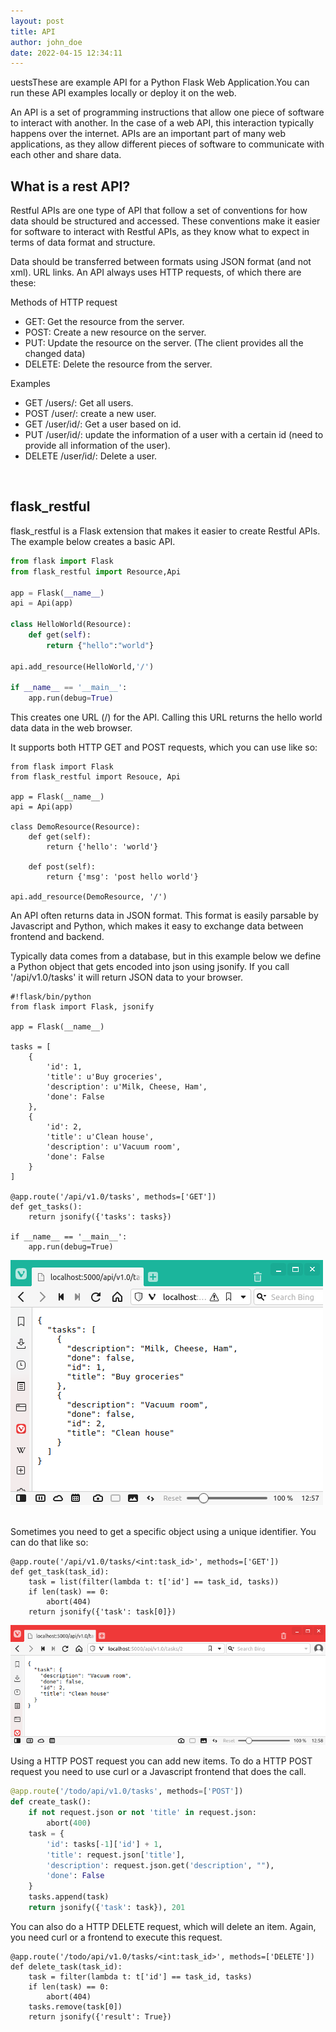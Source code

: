 ```yaml
---
layout: post
title: API
author: john_doe
date: 2022-04-15 12:34:11
---
```

uestsThese are example API for a Python Flask Web Application.You can run these API examples locally or deploy it on the web.

An API is a set of programming instructions that allow one piece of software to interact with another. In the case of a web API, this interaction typically happens over the internet. APIs are an important part of many web applications, as they allow different pieces of software to communicate with each other and share data.

## What is a rest API?

Restful APIs are one type of API that follow a set of conventions for how data should be structured and accessed. These conventions make it easier for software to interact with Restful APIs, as they know what to expect in terms of data format and structure. 

Data should be transferred between formats using JSON format (and not xml).
URL links. An API always uses HTTP requests, of which there are these:

Methods of HTTP request

* GET: Get the resource from the server.
* POST: Create a new resource on the server.
* PUT: Update the resource on the server. (The client provides all the changed data)
* DELETE: Delete the resource from the server.

Examples

* GET /users/: Get all users.
* POST /user/: create a new user.
* GET /user/id/: Get a user based on id.
* PUT /user/id/: update the information of a user with a certain id (need to provide all information of the user).
* DELETE /user/id/: Delete a user.

<br />

## flask_restful

flask_restful is a Flask extension that makes it easier to create Restful APIs. The example below creates a basic API.

```python
from flask import Flask
from flask_restful import Resource,Api

app = Flask(__name__)
api = Api(app)

class HelloWorld(Resource):
    def get(self):
        return {"hello":"world"}

api.add_resource(HelloWorld,'/')

if __name__ == '__main__':
    app.run(debug=True)
```

This creates one URL (/) for the API. Calling this URL returns the hello world data data in the web browser.

It supports both HTTP GET and POST requests, which you can use like so:

```
from flask import Flask
from flask_restful import Resouce, Api

app = Flask(__name__)
api = Api(app)

class DemoResource(Resource):
    def get(self):
        return {'hello': 'world'}

    def post(self):
        return {'msg': 'post hello world'}

api.add_resource(DemoResource, '/')
```

An API often returns data in JSON format. This format is easily parsable by Javascript and Python, which makes it easy to exchange data between frontend and backend.

Typically data comes from a database, but in this example below we define a Python object that gets encoded into json using jsonify. If you call '/api/v1.0/tasks' it will return JSON data to your browser.

```
#!flask/bin/python
from flask import Flask, jsonify

app = Flask(__name__)

tasks = [
    {
        'id': 1,
        'title': u'Buy groceries',
        'description': u'Milk, Cheese, Ham',                  
        'done': False
    },
    {
        'id': 2,
        'title': u'Clean house',
        'description': u'Vacuum room',                                   
        'done': False
    }
]

@app.route('/api/v1.0/tasks', methods=['GET'])
def get_tasks():
    return jsonify({'tasks': tasks})

if __name__ == '__main__':
    app.run(debug=True)
```

![flask restful api](/assets/img/uploads/flask-api-get.png)

<br />
Sometimes you need to get a specific object using a unique identifier. You can do that like so:

```
@app.route('/api/v1.0/tasks/<int:task_id>', methods=['GET'])
def get_task(task_id):
    task = list(filter(lambda t: t['id'] == task_id, tasks))
    if len(task) == 0:
        abort(404)
    return jsonify({'task': task[0]})
```

![Flask API http get request](/assets/img/uploads/flask-restful-get-id.png)

Using a HTTP POST request you can add new items. To do a HTTP POST request you need to use curl or a Javascript frontend that does the call.

```python
@app.route('/todo/api/v1.0/tasks', methods=['POST'])
def create_task():
    if not request.json or not 'title' in request.json:
        abort(400)
    task = {
        'id': tasks[-1]['id'] + 1,
        'title': request.json['title'],
        'description': request.json.get('description', ""),
        'done': False
    }
    tasks.append(task)
    return jsonify({'task': task}), 201
```

You can also do a HTTP DELETE request, which will delete an item. Again, you need curl or a frontend to execute this request.

```
@app.route('/todo/api/v1.0/tasks/<int:task_id>', methods=['DELETE'])
def delete_task(task_id):
    task = filter(lambda t: t['id'] == task_id, tasks)
    if len(task) == 0:
        abort(404)
    tasks.remove(task[0])
    return jsonify({'result': True})
```